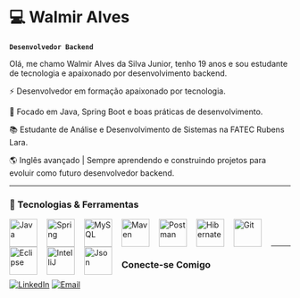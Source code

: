 # 💻 Walmir Alves

**`Desenvolvedor Backend`**

Olá, me chamo Walmir Alves da Silva Junior, tenho 19 anos e sou estudante de tecnologia e apaixonado por desenvolvimento backend.

⚡ Desenvolvedor em formação apaixonado por tecnologia.

🚀 Focado em Java, Spring Boot e boas práticas de desenvolvimento.

📚 Estudante de Análise e Desenvolvimento de Sistemas na FATEC Rubens Lara.

🌎 Inglês avançado | Sempre aprendendo e construindo projetos para evoluir como futuro desenvolvedor backend.

---

### 🤖 Tecnologias & Ferramentas


<img
    align="left" 
    alt="Java"
    title="Java" 
    width="50px" 
    style="padding-right: 14px;"
    src="https://cdn.jsdelivr.net/gh/devicons/devicon@latest/icons/java/java-original.svg"
    >

<img 
    align="left" 
    alt="Spring"
    title="Spring" 
    width="50px" 
    style="padding-right: 14px;"
    src="https://cdn.jsdelivr.net/gh/devicons/devicon@latest/icons/spring/spring-original.svg"/>


<img
 align="left" 
    alt="MySQL"
    title="MySQL" 
    width="50px" 
    style="padding-right: 14px;"
    img src="https://cdn.jsdelivr.net/gh/devicons/devicon@latest/icons/mysql/mysql-original.svg" />


<img
align="left" 
    alt="Maven"
    title="Maven" 
    width="50px" 
    style="padding-right: 14px;"
src="https://cdn.jsdelivr.net/gh/devicons/devicon@latest/icons/maven/maven-original.svg" />

<img
align="left" 
    alt="Postman"
    title="Postman" 
    width="50px" 
    style="padding-right: 14px;"
src="https://cdn.jsdelivr.net/gh/devicons/devicon@latest/icons/postman/postman-original.svg" />

<img 
align="left" 
    alt="Hibernate"
    title="Hibernate" 
    width="50px" 
    style="padding-right: 14px;"
src="https://cdn.jsdelivr.net/gh/devicons/devicon@latest/icons/hibernate/hibernate-original.svg" />

<img
 align="left" 
    alt="Git"
    title="Git" 
    width="50px" 
    style="padding-right: 14px;"
src="https://cdn.jsdelivr.net/gh/devicons/devicon@latest/icons/git/git-original.svg" />


<img
align="left" 
    alt="Eclipse"
    title="Eclipse" 
    width="50px" 
    style="padding-right: 14px;"
src="https://cdn.jsdelivr.net/gh/devicons/devicon@latest/icons/eclipse/eclipse-original.svg" />


<img
align="left" 
    alt="IntelliJ"
    title="IntelliJ" 
    width="50px" 
    style="padding-right: 14px;"
src="https://cdn.jsdelivr.net/gh/devicons/devicon@latest/icons/intellij/intellij-original.svg" />

<img
align="left" 
    alt="Json"
    title="Json" 
    width="50px" 
    style="padding-right: 14px;"
src="https://cdn.jsdelivr.net/gh/devicons/devicon@latest/icons/json/json-original.svg" />

<br>
<br>

***

### Conecte-se Comigo

[![LinkedIn](https://img.shields.io/badge/LinkedIn-0077B5?style=for-the-badge&logo=linkedin&logoColor=white)](https://www.linkedin.com/in/walmir-junior)
[![Email](https://img.shields.io/badge/Email-D14836?style=for-the-badge&logo=gmail&logoColor=white)](mailto:walmiralves.dev@gmail.com)



